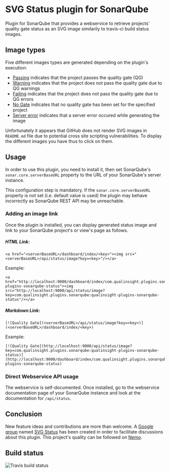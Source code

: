 # SVG Status plugin for SonarQube
Plugin for SonarQube that provides a webservice to retrieve projects' quality gate status as an SVG image similarily to travis-ci build status images. 

## Image types

Five different images types are generated depending on the plugin's execution:
* [Passing](images/passing.svg) indicates that the project passes the quality gate (QG)
* [Warning](images/warning.svg) indicates that the project does not pass the quality gate due to QG warnings
* [Failing](images/failing.svg) indicates that the project does not pass the quality gate due to QG errors
* [No Gate](images/no_gate.svg) indicates that no quality gate has been set for the specified project
* [Server error](images/server_error.svg) indicates that a server error occured while generating the image

Unfortunately it appears that GitHub does not render SVG images in ``README.md`` file due to potential cross site scripting vulnerabilities. To display the different images you have thus to click on them.

## Usage

In order to use this plugin, you need to install it, then set SonarQube's ``sonar.core.serverBaseURL`` property to the URL of your SonarQube's server instance.

This configuration step is mandatory. If the ``sonar.core.serverBaseURL`` property is not set (i.e. default value is used) the plugin may behave incorrectly as SonarQube REST API may be unreachable. 

### Adding an image link

Once the plugin is installed, you can display generated status image and link to your SonarQube project's or view's page as follows.

##### HTML Link:

```
<a href="<serverBaseURL>/dashboard/index/<key>"><img src="<serverBaseURL>/api/status/image?key=<key>"/></a>
```

Example:

```
<a href="http://localhost:9000/dashboard/index/com.qualinsight.plugins.sonarqube:qualinsight-plugins-sonarqube-status"><img src="http://localhost:9000/api/status/image?key=com.qualinsight.plugins.sonarqube:qualinsight-plugins-sonarqube-status"/></a>
```

##### Markdown Link:

```
[![Quality Gate](<serverBaseURL>/api/status/image?key=<key>)](<serverBaseURL>/dashboard/index/<key>)
```

Example:

```
[![Quality Gate](http://localhost:9000/api/status/image?key=com.qualinsight.plugins.sonarqube:qualinsight-plugins-sonarqube-status)](http://localhost:9000/dashboard/index/com.qualinsight.plugins.sonarqube:qualinsight-plugins-sonarqube-status)
```

### Direct Webservice API usage

The webservice is self-documented. Once installed, go to the webservice documentation page of your SonarQube instance and look at the documentation for ``/api/status``.

## Conclusion

New feature ideas and contributions are more than welcome. A [Google group](https://groups.google.com/forum/#!forum/svg-status) named [SVG Status](https://groups.google.com/forum/#!forum/svg-status) has been created in order to facilitate discussions about this plugin. This project's quality can be followed on [Nemo](https://nemo.sonarqube.org/overview?id=com.qualinsight.plugins.sonarqube%3Aqualinsight-plugins-sonarqube-status).

## Build status

![Travis build status](https://travis-ci.org/QualInsight/qualinsight-plugins-sonarqube-status.svg?branch=master)
